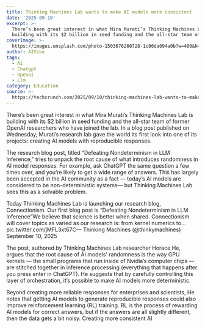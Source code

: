 ```yaml
---
title: Thinking Machines Lab wants to make AI models more consistent
date: '2025-09-10'
excerpt: >-
  There’s been great interest in what Mira Murati’s Thinking Machines Lab is
  building with its $2 billion in seed funding and the all-star team of forme...
coverImage: >-
  https://images.unsplash.com/photo-1503676260728-1c00da094a0b?w=400&h=200&fit=crop&auto=format
author: AIVibe
tags:
  - Ai
  - Chatgpt
  - Openai
  - Llm
category: Education
source: >-
  https://techcrunch.com/2025/09/10/thinking-machines-lab-wants-to-make-ai-models-more-consistent/
---
```

There’s been great interest in what Mira Murati’s Thinking Machines Lab is building with its $2 billion in seed funding and the all-star team of former OpenAI researchers who have joined the lab. In a blog post published on Wednesday, Murati’s research lab gave the world its first look into one of its projects: creating AI models with reproducible responses.

The research blog post, titled “Defeating Nondeterminism in LLM Inference,” tries to unpack the root cause of what introduces randomness in AI model responses. For example, ask ChatGPT the same question a few times over, and you’re likely to get a wide range of answers. This has largely been accepted in the AI community as a fact — today’s AI models are considered to be non-deterministic systems— but Thinking Machines Lab sees this as a solvable problem.


Today Thinking Machines Lab is launching our research blog, Connectionism. Our first blog post is “Defeating Nondeterminism in LLM Inference”We believe that science is better when shared. Connectionism will cover topics as varied as our research is: from kernel numerics to… pic.twitter.com/jMFL3xt67C— Thinking Machines (@thinkymachines) September 10, 2025


The post, authored by Thinking Machines Lab researcher Horace He, argues that the root cause of AI models’ randomness is the way GPU kernels — the small programs that run inside of Nvidia’s computer chips — are stitched together in inference processing (everything that happens after you press enter in ChatGPT). He suggests that by carefully controlling this layer of orchestration, it’s possible to make AI models more deterministic.


	
	




	
	



Beyond creating more reliable responses for enterprises and scientists, He notes that getting AI models to generate reproducible responses could also improve reinforcement learning (RL) training. RL is the process of rewarding AI models for correct answers, but if the answers are all slightly different, then the data gets a bit noisy. Creating more consistent AI
